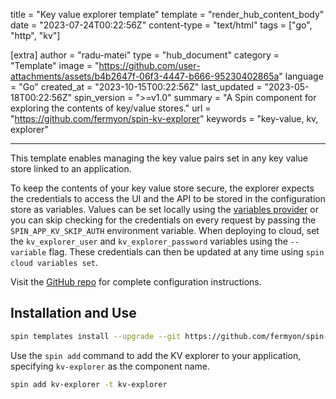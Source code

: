 title = "Key value explorer template"
template = "render_hub_content_body"
date = "2023-07-24T00:22:56Z"
content-type = "text/html"
tags = ["go", "http", "kv"]

[extra]
author = "radu-matei"
type = "hub_document"
category = "Template"
image = "https://github.com/user-attachments/assets/b4b2647f-06f3-4447-b666-95230402865a"
language = "Go"
created_at = "2023-10-15T00:22:56Z"
last_updated = "2023-05-18T00:22:56Z"
spin_version = ">=v1.0"
summary =  "A Spin component for exploring the contents of key/value stores."
url = "https://github.com/fermyon/spin-kv-explorer"
keywords = "key-value, kv, explorer"

---

This template enables managing the key value pairs set in any key value store linked to an application.

To keep the contents of your key value store secure, the explorer expects the credentials to access the UI and the API to be stored in the configuration store as variables. Values can be set locally using the [variables provider](../../spin/v2/dynamic-configuration#application-variables-runtime-configuration) or you can skip checking for the credentials on every request by passing the `SPIN_APP_KV_SKIP_AUTH` environment variable. When deploying to cloud, set the `kv_explorer_user` and `kv_explorer_password` variables using the `--variable` flag. These credentials can then be updated at any time using `spin cloud variables set`.

Visit the [GitHub repo](https://github.com/fermyon/spin-kv-explorer) for complete configuration instructions.

## Installation and Use

```sh
spin templates install --upgrade --git https://github.com/fermyon/spin-kv-explorer
```

Use the `spin add` command to add the KV explorer to your application, specifying `kv-explorer` as the component name.
```sh
spin add kv-explorer -t kv-explorer
```
